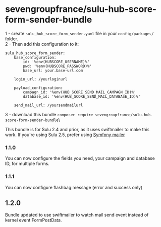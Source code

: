 # sevengroupfrance/sulu-hub-score-form-sender-bundle

1 - create `sulu_hub_score_form_sender.yaml` file in your `config/packages/` folder.\
2 - Then add this configuration to it:
```
sulu_hub_score_form_sender:
    base_configuration:
        id: '%env(HUBSCORE_USERNAME)%'
        pwd: '%env(HUBSCORE_PASSWORD)%'
        base_url: your.base-url.com

    login_url: /yourloginurl

    payload_configuration:
        campagn_id: '%env(HUB_SCORE_SEND_MAIL_CAMPAGN_ID)%'
        database_id: '%env(HUB_SCORE_SEND_MAIL_DATABASE_ID)%'

    send_mail_url: /yoursendmailurl

```
3 - download this bundle `composer require sevengroupfrance/sulu-hub-score-form-sender-bundle`\

This bundle is for Sulu 2.4 and prior, as it uses swiftmailer to make this work.
If you're using Sulu 2.5, prefer using [Symfony mailer](https://symfony.com/doc/current/mailer.html)

### 1.1.0
You can now configure the fields you need, your campaign and database ID, for multiple forms.

### 1.1.1
You can now configure flashbag message (error and success only)

## 1.2.0
Bundle updated to use swiftmailer to watch mail send event instead of kernel event FormPostData.
